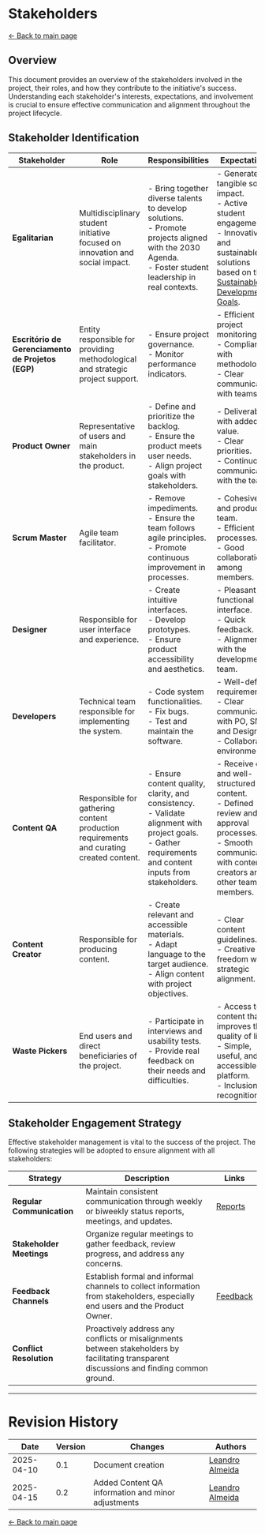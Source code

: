 # Stakeholders

[← Back to main page](../index.md)

## Overview

This document provides an overview of the stakeholders involved in the project, their roles, and how they contribute to the initiative's success. Understanding each stakeholder's interests, expectations, and involvement is crucial to ensure effective communication and alignment throughout the project lifecycle.

## Stakeholder Identification

| **Stakeholder**                                   | **Role**                                                                                | **Responsibilities**                                                                                                                                             | **Expectations**                                                                                                                                                                                                                     |
| ------------------------------------------------- | --------------------------------------------------------------------------------------- | ---------------------------------------------------------------------------------------------------------------------------------------------------------------- | ------------------------------------------------------------------------------------------------------------------------------------------------------------------------------------------------------------------------------------ |
| **Egalitarian**                                   | Multidisciplinary student initiative focused on innovation and social impact.           | - Bring together diverse talents to develop solutions.<br> - Promote projects aligned with the 2030 Agenda.<br> - Foster student leadership in real contexts.    | - Generate tangible social impact.<br> - Active student engagement.<br> - Innovative and sustainable solutions based on the [Sustainable Development Goals](https://brasil.un.org/pt-br/sdgs?afd_azwaf_tok=eyJhbGciOiJSUzI1NiJ9...). |
| **Escritório de Gerenciamento de Projetos (EGP)** | Entity responsible for providing methodological and strategic project support.          | - Ensure project governance.<br> - Monitor performance indicators.                                                                                               | - Efficient project monitoring.<br> - Compliance with methodologies.<br> - Clear communication with teams.                                                                                                                           |
| **Product Owner**                                 | Representative of users and main stakeholders in the product.                           | - Define and prioritize the backlog.<br> - Ensure the product meets user needs.<br> - Align project goals with stakeholders.                                     | - Deliverables with added value.<br> - Clear priorities.<br> - Continuous communication with the team.                                                                                                                               |
| **Scrum Master**                                  | Agile team facilitator.                                                                 | - Remove impediments.<br> - Ensure the team follows agile principles.<br> - Promote continuous improvement in processes.                                         | - Cohesive and productive team.<br> - Efficient processes.<br> - Good collaboration among members.                                                                                                                                   |
| **Designer**                                      | Responsible for user interface and experience.                                          | - Create intuitive interfaces.<br> - Develop prototypes.<br> - Ensure product accessibility and aesthetics.                                                      | - Pleasant and functional interface.<br> - Quick feedback.<br> - Alignment with the development team.                                                                                                                                |
| **Developers**                                    | Technical team responsible for implementing the system.                                 | - Code system functionalities.<br> - Fix bugs.<br> - Test and maintain the software.                                                                             | - Well-defined requirements.<br> - Clear communication with PO, SM, and Designer.<br> - Collaborative environment.                                                                                                                   |
| **Content QA**                                    | Responsible for gathering content production requirements and curating created content. | - Ensure content quality, clarity, and consistency.<br> - Validate alignment with project goals.<br> - Gather requirements and content inputs from stakeholders. | - Receive clear and well-structured content.<br> - Defined review and approval processes.<br> - Smooth communication with content creators and other team members.                                                                   |
| **Content Creator**                               | Responsible for producing content.                                                      | - Create relevant and accessible materials.<br> - Adapt language to the target audience.<br> - Align content with project objectives.                            | - Clear content guidelines.<br> - Creative freedom with strategic alignment.                                                                                                                                                         |
| **Waste Pickers**                                 | End users and direct beneficiaries of the project.                                      | - Participate in interviews and usability tests.<br> - Provide real feedback on their needs and difficulties.                                                    | - Access to content that improves their quality of life.<br> - Simple, useful, and accessible platform.<br> - Inclusion and recognition.                                                                                             |

## Stakeholder Engagement Strategy

Effective stakeholder management is vital to the success of the project. The following strategies will be adopted to ensure alignment with all stakeholders:

| **Strategy**              | **Description**                                                                                                                            | **Links**     |
| ------------------------- | ------------------------------------------------------------------------------------------------------------------------------------------ | ------------- |
| **Regular Communication** | Maintain consistent communication through weekly or biweekly status reports, meetings, and updates.                                        | [Reports](#)  |
| **Stakeholder Meetings**  | Organize regular meetings to gather feedback, review progress, and address any concerns.                                                   |               |
| **Feedback Channels**     | Establish formal and informal channels to collect information from stakeholders, especially end users and the Product Owner.               | [Feedback](#) |
| **Conflict Resolution**   | Proactively address any conflicts or misalignments between stakeholders by facilitating transparent discussions and finding common ground. |               |

---

# Revision History

| Date       | Version | Changes                                            | Authors                                       |
| ---------- | ------- | -------------------------------------------------- | --------------------------------------------- |
| 2025-04-10 | 0.1     | Document creation                                  | [Leandro Almeida](https://github.com/LeanArs) |
| 2025-04-15 | 0.2     | Added Content QA information and minor adjustments | [Leandro Almeida](https://github.com/LeanArs) |

[← Back to main page](../index.md)
